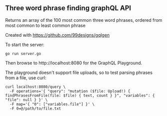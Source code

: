 ## Three word phrase finding graphQL API

Returns an array of the 100 most common three word phrases, ordered from most common to least common phrase

Created with https://github.com/99designs/gqlgen

To start the server:

```
go run server.go
```

Then browse to http://localhost:8080 for the GraphQL Playground.

The playground doesn't support file uploads, so to test parsing phrases from a file, use curl:

```
curl localhost:8080/query \
  -F operations='{ "query": "mutation ($file: Upload!) { findPhrasesFromFile(file: $file) { text, count } }", "variables": { "file": null } }' \
  -F map='{ "0": ["variables.file"] }' \
  -F 0=@/path/to/file.txt
```